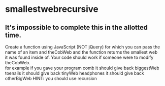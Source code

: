 # smallestwebrecursive

## It's impossible to complete this in the allotted time.
 Create a function using JavaScript (NOT jQuery) for which you can pass the name of an item and theCobWeb
 and the function returns the smallest web it was found inside of.
 Your code should work if someone were to modify theCobWeb.  
  for example if you gave your program 
    comb it should give back biggestWeb
    toenails it should give back tinyWeb
    headphones it should give back otherBigWeb
 HINT: you should use recursion
